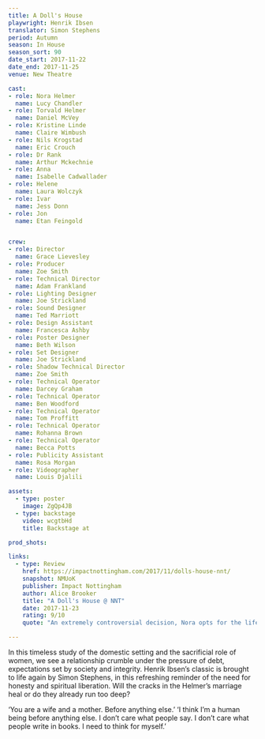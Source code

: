 ```yaml
---
title: A Doll's House
playwright: Henrik Ibsen
translator: Simon Stephens
period: Autumn
season: In House
season_sort: 90
date_start: 2017-11-22
date_end: 2017-11-25
venue: New Theatre

cast:
- role: Nora Helmer
  name: Lucy Chandler
- role: Torvald Helmer
  name: Daniel McVey
- role: Kristine Linde
  name: Claire Wimbush
- role: Nils Krogstad
  name: Eric Crouch
- role: Dr Rank
  name: Arthur Mckechnie
- role: Anna
  name: Isabelle Cadwallader
- role: Helene
  name: Laura Wolczyk
- role: Ivar
  name: Jess Donn
- role: Jon
  name: Etan Feingold


crew:
- role: Director
  name: Grace Lievesley
- role: Producer
  name: Zoe Smith
- role: Technical Director
  name: Adam Frankland
- role: Lighting Designer
  name: Joe Strickland
- role: Sound Designer
  name: Ted Marriott
- role: Design Assistant
  name: Francesca Ashby
- role: Poster Designer
  name: Beth Wilson
- role: Set Designer
  name: Joe Strickland
- role: Shadow Technical Director
  name: Zoe Smith
- role: Technical Operator
  name: Darcey Graham
- role: Technical Operator
  name: Ben Woodford
- role: Technical Operator
  name: Tom Proffitt
- role: Technical Operator
  name: Rohanna Brown
- role: Technical Operator
  name: Becca Potts
- role: Publicity Assistant
  name: Rosa Morgan
- role: Videographer
  name: Louis Djalili

assets:
  - type: poster
    image: ZgQp4JB
  - type: backstage
    video: wcgtbHd
    title: Backstage at

prod_shots: 

links:
  - type: Review
    href: https://impactnottingham.com/2017/11/dolls-house-nnt/
    snapshot: NMUoK
    publisher: Impact Nottingham
    author: Alice Brooker
    title: "A Doll's House @ NNT"
    date: 2017-11-23
    rating: 9/10
    quote: "An extremely controversial decision, Nora opts for the life of a ‘human being above anything else’, and leaves the audience reflecting on how conventional morality has impacted what humans consider to be responsibilities of everyday life."

---
```


In this timeless study of the domestic setting and the sacrificial role of women, we see a relationship crumble under the pressure of debt, expectations set by society and integrity. Henrik Ibsen’s classic is brought to life again by Simon Stephens, in this refreshing reminder of the need for honesty and spiritual liberation. Will the cracks in the Helmer’s marriage heal or do they already run too deep?

‘You are a wife and a mother. Before anything else.’ ‘I think I’m a human being before anything else. I don’t care what people say. I don’t care what people write in books. I need to think for myself.’
